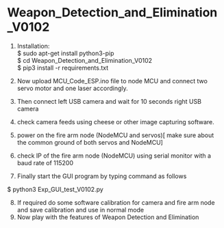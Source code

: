 # Weapon_Detection_and_Elimination_V0102
1. Installation: <br>
  <t> $ sudo apt-get install python3-pip <br>
  <t> $ cd Weapon_Detection_and_Elimination_V0102 <br>
  <t> $ pip3 install -r requirements.txt <br>
2. Now upload MCU_Code_ESP.ino file to node MCU and connect two servo motor and one laser accordingly.

3. Then connect 
    left USB camera
  and wait for 10 seconds
    right USB camera
4. check camera feeds using cheese or other image capturing software.

5. power on the fire arm node (NodeMCU and servos)[ make sure about the common ground of both servos and NodeMCU]
6. check IP of the fire arm node (NodeMCU) using serial monitor with a baud rate of 115200
7. Finally start the GUI program by typing command as follows <br>

  <t> $ python3 Exp_GUI_test_V0102.py

8. If required do some software calibration for camera and fire arm node and save calibration 
   and use in normal mode
9. Now play with the features of Weapon Detection and Elimination
